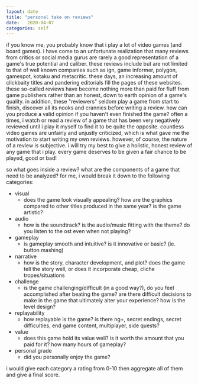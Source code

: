 ```yaml
---
layout: date
title: "personal take on reviews"
date:   2020-04-07
categories: self
---
```


if you know me, you probably know that i play a lot of video games (and board games). i have come to an unfortunate realization that many reviews from critics or social media gurus are rarely a good representation of a game's true potential and caliber. these reviews include but are not limited to that of well known companies such as ign, game informer, polygon, gamespot, kotaku and metacritic. these days, an increasing amount of clickbaity titles and pandering editorials fill the pages of these websites. these so-called reviews have become nothing more than paid for fluff from game publishers rather than an honest, down to earth opinion of a game's quality. in addition, these "reviewers" seldom play a game from start to finish, discover all its nooks and crannies before writing a review. how can you produce a valid opinion if you haven't even finished the game? often a times, i watch or read a review of a game that has been very negatively reviewed until i play it myself to find it to be quite the opposite. countless video games are unfairly and unjustly criticized, which is what gave me the motivation to start writing my own reviews. however, of course, the nature of a review is subjective. i will try my best to give a holistic, honest review of any game that i play. every game deserves to be given a fair chance to be played, good or bad!

so what goes inside a review? what are the components of a game that need to be analyzed? for me, i would break it down to the following categories:

- visual
	- does the game look visually appealing? how are the graphics compared to other titles produced in the same year? is the game artistic?
- audio
	- how is the soundtrack? is the audio/music fitting with the theme? do you listen to the ost even when not playing?
- gameplay
	- is gameplay smooth and intuitive? is it innovative or basic? (ie. button mashing)
- narrative
	- how is the story, character development, and plot? does the game tell the story well, or does it incorporate cheap, cliche tropes/situations
- challenge
	- is the game challenging/difficult (in a good way?), do you feel accomplished after beating the game? are there difficult decisions to make in the game that ultimately alter your experience? how is the level design?
- replayability
	- how replayable is the game? is there ng+, secret endings, secret difficulties, end game content, multiplayer, side quests?
- value
	- does this game hold its value well? is it worth the amount that you paid for it? how many hours of gameplay?
- personal grade
	- did you personally enjoy the game? 

i would give each category a rating from 0-10 then aggregate all of them and give a final score.
